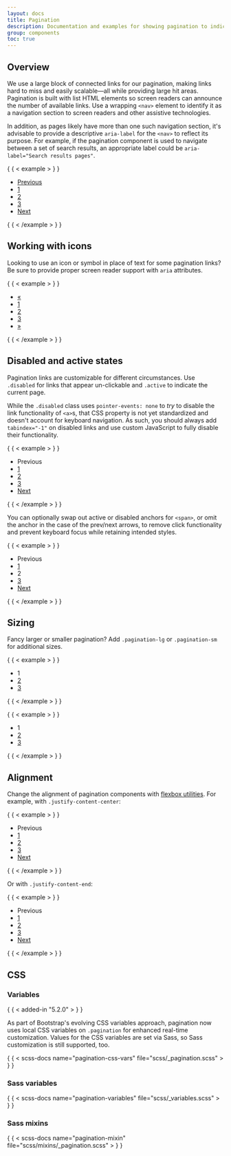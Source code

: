```yaml
---
layout: docs
title: Pagination
description: Documentation and examples for showing pagination to indicate a series of related content exists across multiple pages.
group: components
toc: true
---
```


## Overview

We use a large block of connected links for our pagination, making links hard to
miss and easily scalable—all while providing large hit areas. Pagination is
built with list HTML elements so screen readers can announce the number of
available links. Use a wrapping `<nav>` element to identify it as a navigation
section to screen readers and other assistive technologies.

In addition, as pages likely have more than one such navigation section, it's
advisable to provide a descriptive `aria-label` for the `<nav>` to reflect its
purpose. For example, if the pagination component is used to navigate between a
set of search results, an appropriate label could be
`aria-label="Search results pages"`.

{ { < example > } }
<nav aria-label="Page navigation example">
  <ul class="pagination">
    <li class="page-item"><a class="page-link" href="#">Previous</a></li>
    <li class="page-item"><a class="page-link" href="#">1</a></li>
    <li class="page-item"><a class="page-link" href="#">2</a></li>
    <li class="page-item"><a class="page-link" href="#">3</a></li>
    <li class="page-item"><a class="page-link" href="#">Next</a></li>
  </ul>
</nav>
{ { < /example > } }

## Working with icons

Looking to use an icon or symbol in place of text for some pagination links? Be
sure to provide proper screen reader support with `aria` attributes.

{ { < example > } }
<nav aria-label="Page navigation example">
  <ul class="pagination">
    <li class="page-item">
      <a class="page-link" href="#" aria-label="Previous">
        <span aria-hidden="true">&laquo;</span>
      </a>
    </li>
    <li class="page-item"><a class="page-link" href="#">1</a></li>
    <li class="page-item"><a class="page-link" href="#">2</a></li>
    <li class="page-item"><a class="page-link" href="#">3</a></li>
    <li class="page-item">
      <a class="page-link" href="#" aria-label="Next">
        <span aria-hidden="true">&raquo;</span>
      </a>
    </li>
  </ul>
</nav>
{ { < /example > } }

## Disabled and active states

Pagination links are customizable for different circumstances. Use `.disabled`
for links that appear un-clickable and `.active` to indicate the current page.

While the `.disabled` class uses `pointer-events: none` to _try_ to disable the
link functionality of `<a>`s, that CSS property is not yet standardized and
doesn't account for keyboard navigation. As such, you should always add
`tabindex="-1"` on disabled links and use custom JavaScript to fully disable
their functionality.

{ { < example > } }
<nav aria-label="...">
  <ul class="pagination">
    <li class="page-item disabled">
      <a class="page-link">Previous</a>
    </li>
    <li class="page-item"><a class="page-link" href="#">1</a></li>
    <li class="page-item active" aria-current="page">
      <a class="page-link" href="#">2</a>
    </li>
    <li class="page-item"><a class="page-link" href="#">3</a></li>
    <li class="page-item">
      <a class="page-link" href="#">Next</a>
    </li>
  </ul>
</nav>
{ { < /example > } }

You can optionally swap out active or disabled anchors for `<span>`, or omit the
anchor in the case of the prev/next arrows, to remove click functionality and
prevent keyboard focus while retaining intended styles.

{ { < example > } }
<nav aria-label="...">
  <ul class="pagination">
    <li class="page-item disabled">
      <span class="page-link">Previous</span>
    </li>
    <li class="page-item"><a class="page-link" href="#">1</a></li>
    <li class="page-item active" aria-current="page">
      <span class="page-link">2</span>
    </li>
    <li class="page-item"><a class="page-link" href="#">3</a></li>
    <li class="page-item">
      <a class="page-link" href="#">Next</a>
    </li>
  </ul>
</nav>
{ { < /example > } }

## Sizing

Fancy larger or smaller pagination? Add `.pagination-lg` or `.pagination-sm` for
additional sizes.

{ { < example > } }
<nav aria-label="...">
  <ul class="pagination pagination-lg">
    <li class="page-item active" aria-current="page">
      <span class="page-link">1</span>
    </li>
    <li class="page-item"><a class="page-link" href="#">2</a></li>
    <li class="page-item"><a class="page-link" href="#">3</a></li>
  </ul>
</nav>
{ { < /example > } }

{ { < example > } }
<nav aria-label="...">
  <ul class="pagination pagination-sm">
    <li class="page-item active" aria-current="page">
      <span class="page-link">1</span>
    </li>
    <li class="page-item"><a class="page-link" href="#">2</a></li>
    <li class="page-item"><a class="page-link" href="#">3</a></li>
  </ul>
</nav>
{ { < /example > } }

## Alignment

Change the alignment of pagination components with [flexbox utilities](/utilities/flex.md). For example, with `.justify-content-center`:

{ { < example > } }
<nav aria-label="Page navigation example">
  <ul class="pagination justify-content-center">
    <li class="page-item disabled">
      <a class="page-link">Previous</a>
    </li>
    <li class="page-item"><a class="page-link" href="#">1</a></li>
    <li class="page-item"><a class="page-link" href="#">2</a></li>
    <li class="page-item"><a class="page-link" href="#">3</a></li>
    <li class="page-item">
      <a class="page-link" href="#">Next</a>
    </li>
  </ul>
</nav>
{ { < /example > } }

Or with `.justify-content-end`:

{ { < example > } }
<nav aria-label="Page navigation example">
  <ul class="pagination justify-content-end">
    <li class="page-item disabled">
      <a class="page-link">Previous</a>
    </li>
    <li class="page-item"><a class="page-link" href="#">1</a></li>
    <li class="page-item"><a class="page-link" href="#">2</a></li>
    <li class="page-item"><a class="page-link" href="#">3</a></li>
    <li class="page-item">
      <a class="page-link" href="#">Next</a>
    </li>
  </ul>
</nav>
{ { < /example > } }

## CSS

### Variables

{ { < added-in "5.2.0" > } }

As part of Bootstrap's evolving CSS variables approach, pagination now uses
local CSS variables on `.pagination` for enhanced real-time customization.
Values for the CSS variables are set via Sass, so Sass customization is still
supported, too.

{ { < scss-docs name="pagination-css-vars" file="scss/_pagination.scss" > } }

### Sass variables

{ { < scss-docs name="pagination-variables" file="scss/_variables.scss" > } }

### Sass mixins

{ { < scss-docs name="pagination-mixin" file="scss/mixins/_pagination.scss" > } }
